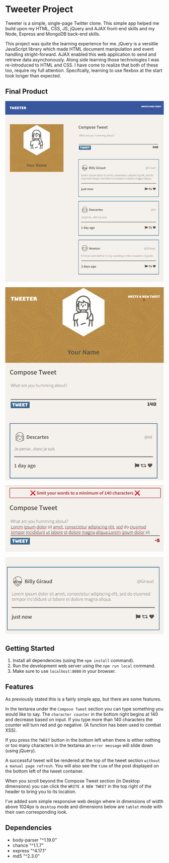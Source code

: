 # Tweeter Project

Tweeter is a simple, single-page Twitter clone. This simple app helped me build upon my HTML, CSS, JS, jQuery and AJAX front-end skills and my Node, Express and MongoDB back-end skills.

This project was quite the learning experience for me. jQuery is a versitile JavaScript library which made HTML document manipulation and event handling stright-forward. AJAX enabled this web application to send and retrieve data asynchonously. Along side learning those technologies I was re-introduced to HTML and CSS. I have come to realize that both of these too, require my full attention. Specifcally, learning to use flexbox at the start took longer than expected. 

## Final Product

![View From Desktop](https://github.com/Chulainn1/tweeter/blob/master/docs/desktopView.png?raw=true)

![View From Tablet](https://github.com/Chulainn1/tweeter/blob/master/docs/tabletView.png?raw=true)

![Errors and Counter](https://github.com/Chulainn1/tweeter/blob/master/docs/errorAndcounter.png?raw=true)

![Successful Tweet](https://github.com/Chulainn1/tweeter/blob/master/docs/successfulTweet.png?raw=true)




## Getting Started 

1. Install all dependencies (using the `npm install` command).
2. Run the development web server using the `npm run local` command.
3. Make sure to use `localhost:8080` in your browser.

## Features

As previously stated this is a fairly simple app, but there are some features.

In the textarea under the `Compose Tweet` section you can type something you would like to say. The `character counter` in the bottom right begins at 140 and decrease based on input. If you type more than 140 characters the counter will turn red and go negative. (A function has been used to combat XSS).

If you press the `TWEET` button in the bottom left when there is either nothing or too many characters in the textarea an `error message` will slide down (using jQuery). 

A successful tweet will be rendered at the top of the tweet section `without a manual page refresh`. You will also see the `time` of the post displayed on the bottom left of the tweet container. 

When you scroll beyond the Compose Tweet section (in Desktop dimensions) you can click the `WRITE A NEW TWEET` in the top right of the header to bring you to its location. 

I've added som simple responsive web design where in dimensions of width above 1024px is `desktop` mode and dimensions below are `tablet` mode with their own corresponding look. 


## Dependencies 

* body-parser "^1.19.0"
* chance "^1.1.7"
* express "^4.17.1"
* md5 "^2.3.0"
